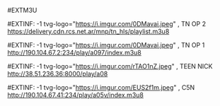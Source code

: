 #EXTM3U


#EXTINF: -1 tvg-logo="https://i.imgur.com/0DMavai.jpeg" , TN OP 2
https://delivery.cdn.rcs.net.ar/mnp/tn_hls/playlist.m3u8

#EXTINF: -1 tvg-logo="https://i.imgur.com/0DMavai.jpeg" , TN OP 1
http://190.104.67.2:234/play/a097/index.m3u8

#EXTINF: -1 tvg-logo="https://i.imgur.com/rTAO1nZ.jpeg" , TEEN NICK 
http://38.51.236.36:8000/play/a08

#EXTINF: -1 tvg-logo="https://i.imgur.com/EUS2f1m.jpeg" , C5N
http://190.104.67.41:234/play/a05v/index.m3u8

